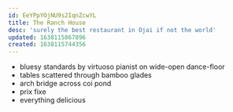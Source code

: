 ```yaml
---
id: EeYPpYOjNU9s2IqnZcwYL
title: The Ranch House
desc: 'surely the best restaurant in Ojai if not the world'
updated: 1638115867896
created: 1638115744356
---
```


- bluesy standards by virtuoso pianist on wide-open dance-floor
- tables scattered through bamboo glades
- arch bridge across coi pond
- prix fixe
- everything delicious

